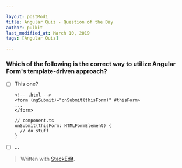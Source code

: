```yaml
---

layout: postMod1
title: Angular Quiz - Question of the Day
author: pulkit
last_modified_at: March 10, 2019
tags: [Angular Quiz]

---
```


### Which of the following is the correct way to utilize Angular Form's template-driven approach?

  - [ ] This one?
	   ```
    <!-- .html -->
    <form (ngSubmit)="onSubmit(thisForm)" #thisForm>
	   ...
	</form>
	```
	```
	// component.ts
	onSubmit(thisForm: HTMLFormElement) {
	  // do stuff
	}
 - [ ] ...

> Written with [StackEdit](https://stackedit.io/).
<!--stackedit_data:
eyJoaXN0b3J5IjpbMTY3MzUzNjcxXX0=
-->